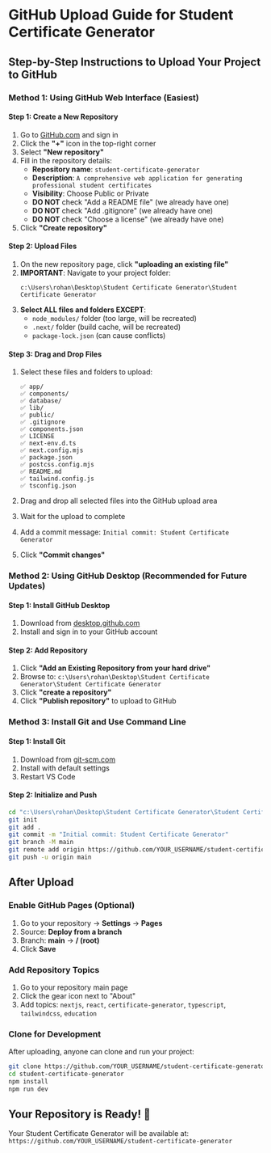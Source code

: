 # GitHub Upload Guide for Student Certificate Generator

## Step-by-Step Instructions to Upload Your Project to GitHub

### Method 1: Using GitHub Web Interface (Easiest)

#### Step 1: Create a New Repository
1. Go to [GitHub.com](https://github.com) and sign in
2. Click the **"+"** icon in the top-right corner
3. Select **"New repository"**
4. Fill in the repository details:
   - **Repository name**: `student-certificate-generator`
   - **Description**: `A comprehensive web application for generating professional student certificates`
   - **Visibility**: Choose Public or Private
   - **DO NOT** check "Add a README file" (we already have one)
   - **DO NOT** check "Add .gitignore" (we already have one)
   - **DO NOT** check "Choose a license" (we already have one)
5. Click **"Create repository"**

#### Step 2: Upload Files
1. On the new repository page, click **"uploading an existing file"**
2. **IMPORTANT**: Navigate to your project folder:
   ```
   c:\Users\rohan\Desktop\Student Certificate Generator\Student Certificate Generator
   ```
3. **Select ALL files and folders EXCEPT**:
   - `node_modules/` folder (too large, will be recreated)
   - `.next/` folder (build cache, will be recreated)
   - `package-lock.json` (can cause conflicts)

#### Step 3: Drag and Drop Files
1. Select these files and folders to upload:
   ```
   ✅ app/
   ✅ components/
   ✅ database/
   ✅ lib/
   ✅ public/
   ✅ .gitignore
   ✅ components.json
   ✅ LICENSE
   ✅ next-env.d.ts
   ✅ next.config.mjs
   ✅ package.json
   ✅ postcss.config.mjs
   ✅ README.md
   ✅ tailwind.config.js
   ✅ tsconfig.json
   ```

2. Drag and drop all selected files into the GitHub upload area
3. Wait for the upload to complete
4. Add a commit message: `Initial commit: Student Certificate Generator`
5. Click **"Commit changes"**

### Method 2: Using GitHub Desktop (Recommended for Future Updates)

#### Step 1: Install GitHub Desktop
1. Download from [desktop.github.com](https://desktop.github.com/)
2. Install and sign in to your GitHub account

#### Step 2: Add Repository
1. Click **"Add an Existing Repository from your hard drive"**
2. Browse to: `c:\Users\rohan\Desktop\Student Certificate Generator\Student Certificate Generator`
3. Click **"create a repository"**
4. Click **"Publish repository"** to upload to GitHub

### Method 3: Install Git and Use Command Line

#### Step 1: Install Git
1. Download from [git-scm.com](https://git-scm.com/download/win)
2. Install with default settings
3. Restart VS Code

#### Step 2: Initialize and Push
```bash
cd "c:\Users\rohan\Desktop\Student Certificate Generator\Student Certificate Generator"
git init
git add .
git commit -m "Initial commit: Student Certificate Generator"
git branch -M main
git remote add origin https://github.com/YOUR_USERNAME/student-certificate-generator.git
git push -u origin main
```

## After Upload

### Enable GitHub Pages (Optional)
1. Go to your repository → **Settings** → **Pages**
2. Source: **Deploy from a branch**
3. Branch: **main** → **/ (root)**
4. Click **Save**

### Add Repository Topics
1. Go to your repository main page
2. Click the gear icon next to "About"
3. Add topics: `nextjs`, `react`, `certificate-generator`, `typescript`, `tailwindcss`, `education`

### Clone for Development
After uploading, anyone can clone and run your project:
```bash
git clone https://github.com/YOUR_USERNAME/student-certificate-generator.git
cd student-certificate-generator
npm install
npm run dev
```

## Your Repository is Ready! 🎉

Your Student Certificate Generator will be available at:
`https://github.com/YOUR_USERNAME/student-certificate-generator`

